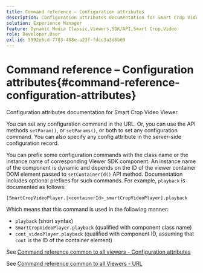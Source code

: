 ```yaml
---
title: Command reference – Configuration attributes
description: Configuration attributes documentation for Smart Crop Video Viewer.
solution: Experience Manager
feature: Dynamic Media Classic,Viewers,SDK/API,Smart Crop,Video
role: Developer,User
exl-id: 5992e5cd-7783-408e-a23f-fdcc3a3d6b69
---
```

# Command reference – Configuration attributes{#command-reference-configuration-attributes}

Configuration attributes documentation for Smart Crop Video Viewer.

You can set any configuration command in the URL. Or, you can use the API methods `setParam()`, or `setParams()`, or both to set any configuration command. You can also specify any config attribute in the server-side configuration record.

You can prefix some configuration commands with the class name or the instance name of corresponding Viewer SDK component. An instance name of the component is dynamic and depends on the ID of the viewer container DOM element passed to `setContainerId()` API method. Documentation includes optional prefixes for such commands. For example, `playback` is documented as follows:

```
[SmartCropVideoPlayer.|<containerId>_smartCropVideoPlayer].playback
```

Which means that this command is used in the following manner:

* `playback` (short syntax) 
* `SmartCropVideoPlayer.playback` (qualified with component class name) 
* `cont_videoPlayer.playback` (qualified with component ID, assuming that `cont` is the ID of the container element)

See [Command reference common to all viewers - Configuration attributes](../../../r-html5-viewer-20-cmdref-configattrib/r-html5-viewer-20-cmdref-configattrib.md#concept-850e0f2c49b949deb7cfbfd330d329bd)

See [Command reference common to all Viewers - URL](../../../c-html5-viewer-20-cmdref-url/c-html5-viewer-20-cmdref-url.md#concept-9b337f349b7b406b8c33c7ee96b3e226)
